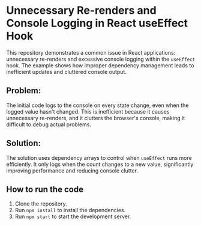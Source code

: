 # Unnecessary Re-renders and Console Logging in React useEffect Hook

This repository demonstrates a common issue in React applications: unnecessary re-renders and excessive console logging within the `useEffect` hook.  The example shows how improper dependency management leads to inefficient updates and cluttered console output.

## Problem:

The initial code logs to the console on every state change, even when the logged value hasn't changed. This is inefficient because it causes unnecessary re-renders, and it clutters the browser's console, making it difficult to debug actual problems.

## Solution:

The solution uses dependency arrays to control when `useEffect` runs more efficiently. It only logs when the count changes to a new value, significantly improving performance and reducing console clutter.

## How to run the code

1. Clone the repository.
2. Run `npm install` to install the dependencies.
3. Run `npm start` to start the development server.